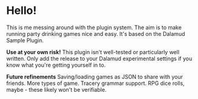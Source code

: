 # Hello!
This is me messing around with the plugin system.
The aim is to make running party drinking games nice and easy.
It's based on the Dalamud Sample Plugin.

**Use at your own risk!**
This plugin isn't well-tested or particularly well written.
Only add the release to your Dalamud experimental settings if you know what you're getting yourself in to.

**Future refinements**
Saving/loading games as JSON to share with your friends.
More types of game.
Tracery grammar support.
RPG dice rolls, maybe - these likely won't be verifiable.